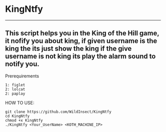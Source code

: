 # KingNtfy
---
This script helps you in the King of the Hill game, it nofify you about king, if given username is the king the its just show the king if the give username is not king its play the alarm sound to notify you.
---
Prerequirements
```
1: figlet
2: lolcat
2: paplay
```
HOW TO USE:
```
git clone https://github.com/WildInsect/KingNtfy
cd KingNtfy
chmod +x KingNtfy
./KingNtfy <Your_UserName> <KOTH_MACHINE_IP>
```
